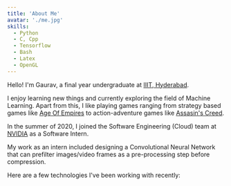 ```yaml
---
title: 'About Me'
avatar: './me.jpg'
skills:
  - Python
  - C, Cpp
  - Tensorflow
  - Bash
  - Latex
  - OpenGL
---
```


Hello! I'm Gaurav, a final year undergraduate at [IIIT, Hyderabad](https://www.iiit.ac.in/).

I enjoy learning new things and currently exploring the field of Machine Learning. Apart from this, I like playing games ranging from strategy based games like [Age Of Empires](https://www.ageofempires.com/) to action-adventure games like [Assasin's Creed](https://www.ubisoft.com/en-us/game/assassins-creed).

In the summer of 2020, I joined the Software Engineering (Cloud) team at [NVIDIA](https://www.nvidia.com/en-in/) as a Software Intern.

My work as an intern included designing a Convolutional Neural Network that can prefilter images/video frames as a pre-processing step before compression.

Here are a few technologies I've been working with recently:
